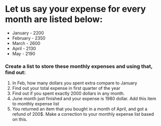 # Let us say your expense for every month are listed below:
- January - 2200
- February - 2350
- March - 2600
- April - 2130
- May - 2190

### Create a list to store these monthly expenses and using that, find out:
1. In Feb, how many dollars you spent extra compare to January
2. Find out your total expense in first quarter of the year
3. Find out if you spent exactly 2000 dollars in any month.
4. June month just finished and your expense is 1980 dollar. Add this item to
    monthly expense list
5. You returned an item that you bought in a month of April, and got a refund
    of 200$. Make a correction to your monthly expense list based on this.